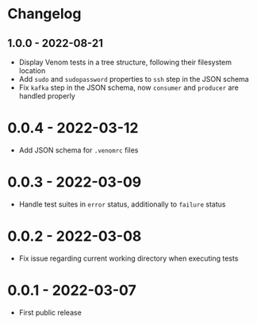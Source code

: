 # Changelog

## 1.0.0 - 2022-08-21

- Display Venom tests in a tree structure, following their filesystem location
- Add `sudo` and `sudopassword` properties to `ssh` step in the JSON schema
- Fix `kafka` step in the JSON schema, now `consumer` and `producer` are handled properly

# 0.0.4 - 2022-03-12

- Add JSON schema for `.venomrc` files

# 0.0.3 - 2022-03-09

- Handle test suites in `error` status, additionally to `failure` status

# 0.0.2 - 2022-03-08

- Fix issue regarding current working directory when executing tests

# 0.0.1 - 2022-03-07

- First public release
